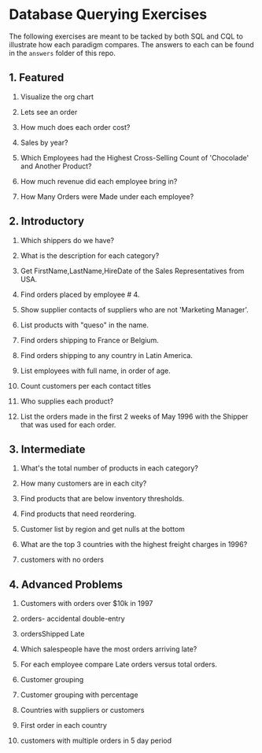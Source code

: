 # Database Querying Exercises

The following exercises are meant to be tacked by both SQL and CQL to illustrate how each paradigm compares.  The answers to each can be found in the `answers` folder of this repo.

## 1. Featured

1. Visualize the org chart

2. Lets see an order

3. How much does each order cost?

4. Sales by year?

5. Which Employees had the Highest Cross-Selling Count of 'Chocolade' and Another Product?

6. How much revenue did each employee bring in?

7. How Many Orders were Made under each employee?

## 2. Introductory

1. Which shippers do we have?

2. What is the description for each category?

3. Get FirstName,LastName,HireDate of the Sales Representatives from USA.

4. Find orders placed by employee # 4.

5. Show supplier contacts of suppliers who are not 'Marketing Manager'.

6. List products with "queso" in the name.

7. Find orders shipping to France or Belgium.

8. Find orders shipping to any country in Latin America.

9. List employees with full name, in order of age.

10. Count customers per each contact titles

11. Who supplies each product?

12. List the orders made in the first 2 weeks of May 1996 with the Shipper that was used for each order.

## 3. Intermediate

1. What's the total number of products in each category?

2. How many customers are in each city?

3. Find products that are below inventory thresholds.

4. Find products that need reordering.

5. Customer list by region and get nulls at the bottom

6. What are the top 3 countries with the highest freight charges in 1996?

7. customers with no orders

## 4. Advanced Problems

1. Customers with orders over $10k in 1997

2. orders- accidental double-entry

3. ordersShipped Late

4. Which salespeople have the most orders arriving late?

5. For each employee compare Late orders versus total orders.

6. Customer grouping

7. Customer grouping with percentage

8. Countries with suppliers or customers

9. First order in each country

10. customers with multiple orders in 5 day period
